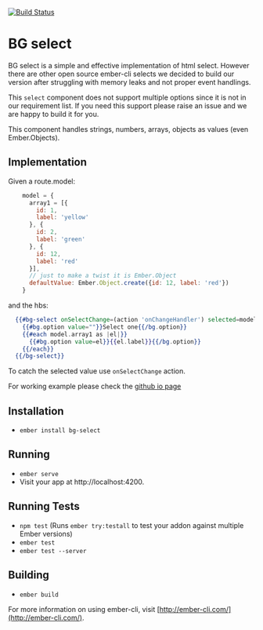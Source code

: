 [![Build Status](https://travis-ci.org/britishgas-engineering/bg-select.svg?branch=master)](https://travis-ci.org/britishgas-engineering/bg-select)

# BG select

BG select is a simple and effective implementation of html select. However there are other open source ember-cli selects we decided to build our version after struggling with memory leaks and not proper event handlings.

This `select` component does not support multiple options since it is not in our requirement list. If you need this support please raise an issue and we are happy to build it for you.

This component handles strings, numbers, arrays, objects as values (even Ember.Objects).

## Implementation

Given a route.model:

```javascript
    model = {
      array1 = [{
        id: 1,
        label: 'yellow'
      }, {
        id: 2,
        label: 'green'
      }, {
        id: 12,
        label: 'red'
      }],
      // just to make a twist it is Ember.Object
      defaultValue: Ember.Object.create({id: 12, label: 'red'})
    }
```
and the hbs:

```hbs
  {{#bg-select onSelectChange=(action 'onChangeHandler') selected=model.defaultValue as |bg|}}
    {{#bg.option value=""}}Select one{{/bg.option}}
    {{#each model.array1 as |el|}}
      {{#bg.option value=el}}{{el.label}}{{/bg.option}}
    {{/each}}
  {{/bg-select}}

```

To catch the selected value use `onSelectChange` action.

For working example please check the [github io page](https://britishgas-engineering.github.io/bg-select/) 

## Installation

* `ember install bg-select`

## Running

* `ember serve`
* Visit your app at http://localhost:4200.

## Running Tests

* `npm test` (Runs `ember try:testall` to test your addon against multiple Ember versions)
* `ember test`
* `ember test --server`

## Building

* `ember build`

For more information on using ember-cli, visit [http://ember-cli.com/](http://ember-cli.com/).
